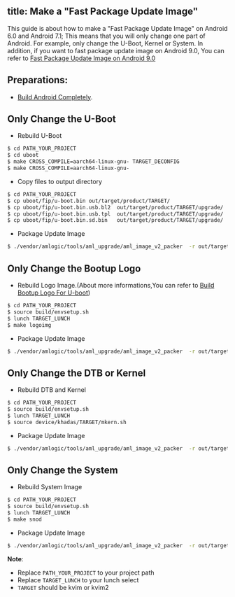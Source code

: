 title: Make a "Fast Package Update Image"
---

This guide is about how to make a "Fast Package Update Image" on Android 6.0 and Android 7.1; This means that you will only change one part of Android. For example, only change the U-Boot, Kernel or System. In addition, if you want to fast package update image on Android 9.0, You can refer to [Fast Package Update Image on Android 9.0](/android/vim1/FastPackageUpdateImage.html)

## Preparations:

* [Build Android Completely](/android/vim1/BuildAndroid.html).


## Only Change the U-Boot

* Rebuild U-Boot
```sh
$ cd PATH_YOUR_PROJECT
$ cd uboot
$ make CROSS_COMPILE=aarch64-linux-gnu- TARGET_DECONFIG
$ make CROSS_COMPILE=aarch64-linux-gnu-
```
* Copy files to output directory
```sh
$ cd PATH_YOUR_PROJECT
$ cp uboot/fip/u-boot.bin out/target/product/TARGET/
$ cp uboot/fip/u-boot.bin.usb.bl2  out/target/product/TARGET/upgrade/
$ cp uboot/fip/u-boot.bin.usb.tpl  out/target/product/TARGET/upgrade/
$ cp uboot/fip/u-boot.bin.sd.bin   out/target/product/TARGET/upgrade/
```
* Package Update Image
```sh
$ ./vendor/amlogic/tools/aml_upgrade/aml_image_v2_packer  -r out/target/product/TARGET/upgrade/aml_upgrade_package.conf  out/target/product/TARGET/upgrade/ out/target/product/TARGET/update.img
```
## Only Change the Bootup Logo

* Rebuild Logo Image.(About more informations,You can refer to [Build Bootup Logo For U-boot](/android/vim1/BuildBootLogoForUboot.html))
```sh
$ cd PATH_YOUR_PROJECT
$ source build/envsetup.sh
$ lunch TARGET_LUNCH
$ make logoimg
```
* Package Update Image
```sh
$ ./vendor/amlogic/tools/aml_upgrade/aml_image_v2_packer  -r out/target/product/TARGET/upgrade/aml_upgrade_package.conf  out/target/product/TARGET/upgrade/ out/target/product/TARGET/update.img
```
## Only Change the DTB or Kernel

* Rebuild DTB and Kernel
```sh
$ cd PATH_YOUR_PROJECT
$ source build/envsetup.sh
$ lunch TARGET_LUNCH
$ source device/khadas/TARGET/mkern.sh
```
* Package Update Image
```sh
$ ./vendor/amlogic/tools/aml_upgrade/aml_image_v2_packer  -r out/target/product/TARGET/upgrade/aml_upgrade_package.conf  out/target/product/TARGET/upgrade/ out/target/product/TARGET/update.img
```

## Only Change the System

* Rebuild System Image
```sh
$ cd PATH_YOUR_PROJECT
$ source build/envsetup.sh
$ lunch TARGET_LUNCH
$ make snod
```
* Package Update Image
```sh
$ ./vendor/amlogic/tools/aml_upgrade/aml_image_v2_packer  -r out/target/product/TARGET/upgrade/aml_upgrade_package.conf  out/target/product/TARGET/upgrade/ out/target/product/TARGET/update.img
```

**Note**: 
* Replace `PATH_YOUR_PROJECT` to your project path
* Replace `TARGET_LUNCH` to your lunch select
* `TARGET` should be kvim or kvim2
